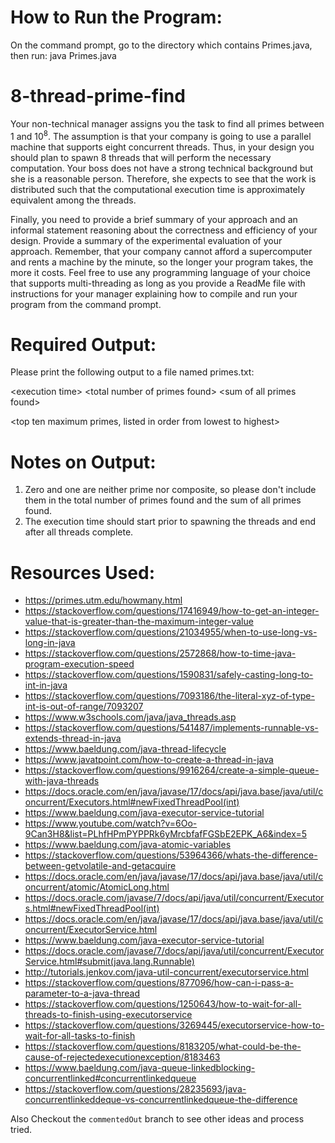 # How to Run the Program:
On the command prompt, go to the directory which contains Primes.java, then run:
java Primes.java


# 8-thread-prime-find
Your non-technical manager assigns you the task to find all primes between 1 and 10<sup>8</sup>.  The assumption is that your company is going to use a parallel machine that supports eight concurrent threads. Thus, in your design you should plan to spawn 8 threads that will perform the necessary computation. Your boss does not have a strong technical background but she is a reasonable person. Therefore, she expects to see that the work is distributed such that the computational execution time is approximately equivalent among the threads.

Finally, you need to provide a brief summary of your approach and an informal statement reasoning about the correctness and efficiency of your design. Provide a summary of the experimental evaluation of your approach. Remember, that your company cannot afford a supercomputer and rents a machine by the minute, so the longer your program takes, the more it costs. Feel free to use any programming language of your choice that supports multi-threading as long as you provide a ReadMe file with instructions for your manager explaining how to compile and run your program from the command prompt.  

 

# Required Output:

Please print the following output to a file named primes.txt:

\<execution time>  \<total number of primes found>  \<sum of all primes found>

\<top ten maximum primes, listed in order from lowest to highest>

 

# Notes on Output:

1. Zero and one are neither prime nor composite, so please don't include them in the total number of primes found and the sum of all primes found.
2. The execution time should start prior to spawning the threads and end after all threads complete.



# Resources Used:
* <https://primes.utm.edu/howmany.html>
* <https://stackoverflow.com/questions/17416949/how-to-get-an-integer-value-that-is-greater-than-the-maximum-integer-value>
* <https://stackoverflow.com/questions/21034955/when-to-use-long-vs-long-in-java>
* <https://stackoverflow.com/questions/2572868/how-to-time-java-program-execution-speed>
* <https://stackoverflow.com/questions/1590831/safely-casting-long-to-int-in-java>
* <https://stackoverflow.com/questions/7093186/the-literal-xyz-of-type-int-is-out-of-range/7093207>
* <https://www.w3schools.com/java/java_threads.asp>
* <https://stackoverflow.com/questions/541487/implements-runnable-vs-extends-thread-in-java>
* <https://www.baeldung.com/java-thread-lifecycle>
* <https://www.javatpoint.com/how-to-create-a-thread-in-java>
* <https://stackoverflow.com/questions/9916264/create-a-simple-queue-with-java-threads>
* <https://docs.oracle.com/en/java/javase/17/docs/api/java.base/java/util/concurrent/Executors.html#newFixedThreadPool(int)>
* <https://www.baeldung.com/java-executor-service-tutorial>
* <https://www.youtube.com/watch?v=6Oo-9Can3H8&list=PLhfHPmPYPPRk6yMrcbfafFGSbE2EPK_A6&index=5>
* <https://www.baeldung.com/java-atomic-variables>
* <https://stackoverflow.com/questions/53964366/whats-the-difference-between-getvolatile-and-getacquire>
* <https://docs.oracle.com/en/java/javase/17/docs/api/java.base/java/util/concurrent/atomic/AtomicLong.html>
* <https://docs.oracle.com/javase/7/docs/api/java/util/concurrent/Executors.html#newFixedThreadPool(int)>
* <https://docs.oracle.com/en/java/javase/17/docs/api/java.base/java/util/concurrent/ExecutorService.html>
* <https://www.baeldung.com/java-executor-service-tutorial>
* <https://docs.oracle.com/javase/7/docs/api/java/util/concurrent/ExecutorService.html#submit(java.lang.Runnable)>
* <http://tutorials.jenkov.com/java-util-concurrent/executorservice.html>
* <https://stackoverflow.com/questions/877096/how-can-i-pass-a-parameter-to-a-java-thread>
* <https://stackoverflow.com/questions/1250643/how-to-wait-for-all-threads-to-finish-using-executorservice>
* <https://stackoverflow.com/questions/3269445/executorservice-how-to-wait-for-all-tasks-to-finish>
* <https://stackoverflow.com/questions/8183205/what-could-be-the-cause-of-rejectedexecutionexception/8183463>
* <https://www.baeldung.com/java-queue-linkedblocking-concurrentlinked#concurrentlinkedqueue>
* <https://stackoverflow.com/questions/28235693/java-concurrentlinkeddeque-vs-concurrentlinkedqueue-the-difference>

Also Checkout the `commentedOut` branch to see other ideas and process tried.